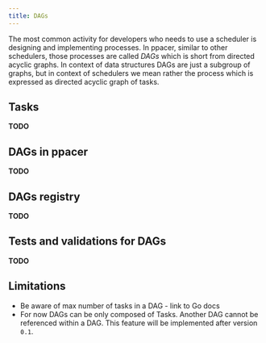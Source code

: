 ```yaml
---
title: DAGs
---
```


The most common activity for developers who needs to use a scheduler is
designing and implementing processes. In ppacer, similar to other schedulers,
those processes are called *DAGs* which is short from directed acyclic graphs.
In context of data structures DAGs are just a subgroup of graphs, but in
context of schedulers we mean rather the process which is expressed as directed
acyclic graph of tasks.


## Tasks

**TODO**

## DAGs in ppacer

**TODO**

## DAGs registry

**TODO**

## Tests and validations for DAGs

**TODO**


## Limitations

* Be aware of max number of tasks in a DAG - link to Go docs
* For now DAGs can be only composed of Tasks. Another DAG cannot be referenced
  within a DAG. This feature will be implemented after version `0.1`.

